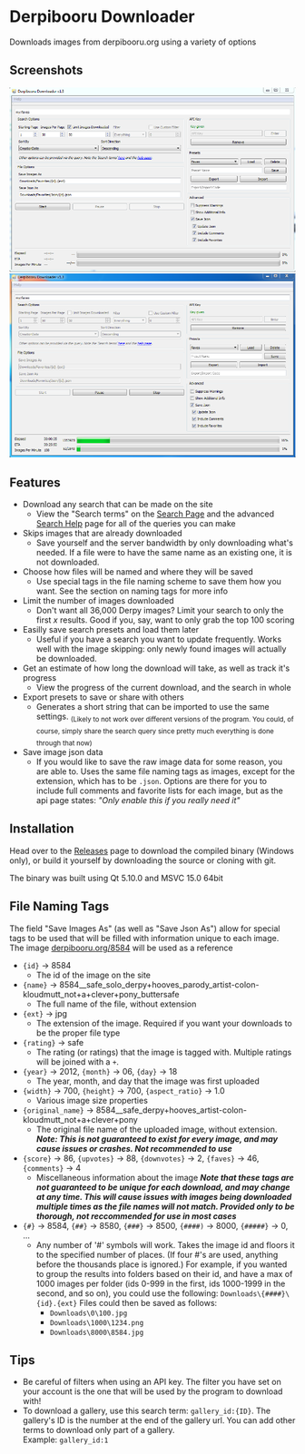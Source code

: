 # Derpibooru Downloader
Downloads images from derpibooru.org using a variety of options

## Screenshots
![Main Window](/Screenshots/MainWindow.png?raw=true)
![Main Window](/Screenshots/Running.png?raw=true)

## Features
* Download any search that can be made on the site
  * View the "Search terms" on the [Search Page](https://derpibooru.org/search) and the advanced [Search Help]() page for all of the queries you can make
* Skips images that are already downloaded
  * Save yourself and the server bandwidth by only downloading what's needed. If a file were to have the same name as an existing one, it is not downloaded.
* Choose how files will be named and where they will be saved
  * Use special tags in the file naming scheme to save them how you want. See the section on naming tags for more info
* Limit the number of images downloaded
  * Don't want all 36,000 Derpy images? Limit your search to only the first *x* results. Good if you, say, want to only grab the top 100 scoring
* Easilly save search presets and load them later
  * Useful if you have a search you want to update frequently. Works well with the image skipping: only newly found images will actually be downloaded.
* Get an estimate of how long the download will take, as well as track it's progress
  * View the progress of the current download, and the search in whole
* Export presets to save or share with others
  * Generates a short string that can be imported to use the same settings. <sub>(Likely to not work over different versions of the program. You could, of course, simply share the search query since pretty much everything is done through that now)</sub>
* Save image json data
  * If you would like to save the raw image data for some reason, you are able to. Uses the same file naming tags as images, except for the extension, which has to be ```.json```. Options are there for you to include full comments and favorite lists for each image, but as the api page states: *"Only enable this if you really need it"*

## Installation
Head over to the [Releases](../../releases) page to download the compiled binary (Windows only), or build it yourself by downloading the source or cloning with git.

The binary was built using Qt 5.10.0 and MSVC 15.0 64bit

## File Naming Tags
The field "Save Images As" (as well as "Save Json As") allow for special tags to be used that will be filled with information unique to each image. The image [derpibooru.org/8584](https://derpibooru.org/8584) will be used as a reference

* ```{id}``` -> 8584
  * The id of the image on the site
* ```{name}``` -> 8584__safe_solo_derpy+hooves_parody_artist-colon-kloudmutt_not+a+clever+pony_buttersafe
  * The full name of the file, without extension
* ```{ext}``` -> jpg
  * The extension of the image. Required if you want your downloads to be the proper file type
* ```{rating}``` -> safe
  * The rating (or ratings) that the image is tagged with. Multiple ratings will be joined with a ```+```.
* ```{year}``` -> 2012, ```{month}``` -> 06, ```{day}``` -> 18
  * The year, month, and day that the image was first uploaded
* ```{width}``` -> 700, ```{height}``` -> 700, ```{aspect_ratio}``` -> 1.0
  * Various image size properties
* ```{original_name}``` -> 8584__safe_derpy+hooves_artist-colon-kloudmutt_not+a+clever+pony
  * The original file name of the uploaded image, without extension. ***Note: This is not guaranteed to exist for every image, and may cause issues or crashes. Not recommended to use***
* ```{score}``` -> 86, ```{upvotes}``` -> 88, ```{downvotes}``` -> 2, ```{faves}``` -> 46, ```{comments}``` -> 4
  * Miscellaneous information about the image ***Note that these tags are not guaranteed to be unique for each download, and may change at any time. This will cause issues with images being downloaded multiple times as the file names will not match. Provided only to be thorough, not reccommended for use in most cases***
* ```{#}``` -> 8584, ```{##}``` -> 8580, ```{###}``` -> 8500, ```{####)``` -> 8000, ```{#####}``` -> 0, ...
  * Any number of '#' symbols will work. Takes the image id and floors it to the specified number of places. (If four #'s are used, anything before the thousands place is ignored.) For example, if you wanted to group the results into folders based on their id, and have a max of 1000 images per folder (ids 0-999 in the first, ids 1000-1999 in the second, and so on), you could use the following: ```Downloads\{####}\{id}.{ext}``` Files could then be saved as follows:
    * ```Downloads\0\100.jpg```
    * ```Downloads\1000\1234.png```
    * ```Downloads\8000\8584.jpg```

## Tips
* Be careful of filters when using an API key. The filter you have set on your account is the one that will be used by the program to download with!
* To download a gallery, use this search term: ```gallery_id:{ID}```. The gallery's ID is the number at the end of the gallery url. You can add other terms to download only part of a gallery.<br>
Example: ```gallery_id:1```

